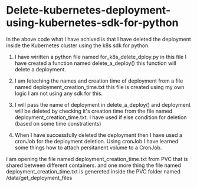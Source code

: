 # Delete-kubernetes-deployment-using-kubernetes-sdk-for-python

In the above code what I have achived is that I have deleted the deployment inside the Kubernetes cluster using the k8s sdk for
python.

1. I have wiritten a python file named for_k8s_delete_dploy.py in this file I have created a function named delete_a_deploy() 
this function will delete a deployment.

2. I am feteching the names and creation time of deployment from a file named deployment_creation_time.txt this file is created using my own logic I am not using any sdk for this.

3. I will pass the name of deployment in delete_a_deploy() and deployment will be deleted by checking it's creation time from the file named deployment_creation_time.txt.
I have used if else condition for deletion (based on some time constratients)

4. When I have successfully deleted the deployment then I have used a cronJob for the deployment deletion.
Using cronJob I have learned some things how to attach persitanent volume to a CronJob.

I am opening the file named deployment_creation_time.txt from PVC that is shared between different containers.
and one more thing the file named deployment_creation_time.txt is genereted inside the PVC folder named /data/get_deployment_files

